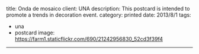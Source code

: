 title: Onda de mosaico
client: UNA
description: This postcard is intended to promote a trends in decoration event.
category: printed
date: 2013/8/1
tags: 
- una
- postcard
image: https://farm1.staticflickr.com/690/21242956830_52cd3f39f4
---
